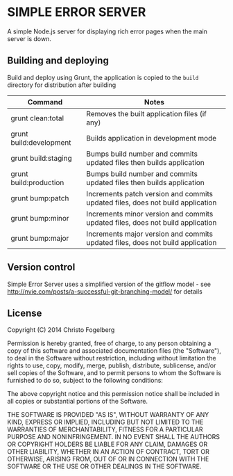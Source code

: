 # SIMPLE ERROR SERVER

A simple Node.js server for displaying rich error pages when the main server is down.

## Building and deploying

Build and deploy using Grunt, the application is copied to the `build` directory for distribution after building

Command                 | Notes
------------------------|--------------------------------------------------------------------------------
grunt clean:total       | Removes the built application files (if any)
grunt build:development | Builds application in development mode
grunt build:staging     | Bumps build number and commits updated files then builds application
grunt build:production  | Bumps build number and commits updated files then builds application
grunt bump:patch        | Increments patch version and commits updated files, does not build application
grunt bump:minor        | Increments minor version and commits updated files, does not build application
grunt bump:major        | Increments major version and commits updated files, does not build application

## Version control

Simple Error Server uses a simplified version of the gitflow model - see 
http://nvie.com/posts/a-successful-git-branching-model/ for details

## License

Copyright (C) 2014 Christo Fogelberg

Permission is hereby granted, free of charge, to any person obtaining a copy of this software and associated 
documentation files (the "Software"), to deal in the Software without restriction, including without limitation 
the rights to use, copy, modify, merge, publish, distribute, sublicense, and/or sell copies of the Software, 
and to permit persons to whom the Software is furnished to do so, subject to the following conditions:

The above copyright notice and this permission notice shall be included in all copies or substantial portions of 
the Software.

THE SOFTWARE IS PROVIDED "AS IS", WITHOUT WARRANTY OF ANY KIND, EXPRESS OR IMPLIED, INCLUDING BUT NOT LIMITED TO 
THE WARRANTIES OF MERCHANTABILITY, FITNESS FOR A PARTICULAR PURPOSE AND NONINFRINGEMENT. IN NO EVENT SHALL THE 
AUTHORS OR COPYRIGHT HOLDERS BE LIABLE FOR ANY CLAIM, DAMAGES OR OTHER LIABILITY, WHETHER IN AN ACTION OF 
CONTRACT, TORT OR OTHERWISE, ARISING FROM, OUT OF OR IN CONNECTION WITH THE SOFTWARE OR THE USE OR OTHER DEALINGS 
IN THE SOFTWARE.